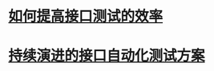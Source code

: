 # [如何提高接口测试的效率](https://www.bilibili.com/video/BV13t411w7q4)





# [持续演进的接口自动化测试方案](https://mp.weixin.qq.com/s/ZHq3H4WfXb8jkpZWyUPWPQ)

